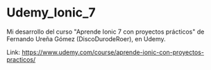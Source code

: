 # Udemy_Ionic_7

Mi desarrollo del curso "Aprende Ionic 7 con proyectos prácticos" de Fernando Ureña Gómez (DiscoDurodeRoer), en Udemy.

Link: https://www.udemy.com/course/aprende-ionic-con-proyectos-practicos/
